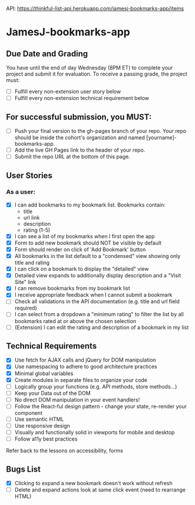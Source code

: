 API: https://thinkful-list-api.herokuapp.com/jamesj-bookmarks-app/items

# JamesJ-bookmarks-app

## Due Date and Grading
You have until the end of day Wednesday (8PM ET) to complete your project and submit it for evaluation. To receive a passing grade, the project must:

- [ ] Fulfill every non-extension user story below
- [ ] Fulfill every non-extension technical requirement below
## For successful submission, you MUST:

- [ ] Push your final version to the gh-pages branch of your repo. Your repo should be inside the cohort's organization and named [yourname]-bookmarks-app.
- [ ] Add the live GH Pages link to the header of your repo.
- [ ] Submit the repo URL at the bottom of this page.

## User Stories
### As a user:

- [x] I can add bookmarks to my bookmark list. Bookmarks contain:
  - title
  - url link
  - description
  - rating (1-5)
- [x] I can see a list of my bookmarks when I first open the app
- [x] Form to add new bookmark should NOT be visible by default
- [x] Form should render on click of 'Add Bookmark' button
- [x] All bookmarks in the list default to a "condensed" view showing only title and rating
- [x] I can click on a bookmark to display the "detailed" view
- [x] Detailed view expands to additionally display description and a "Visit Site" link
- [x] I can remove bookmarks from my bookmark list
- [x] I receive appropriate feedback when I cannot submit a bookmark
- [ ] Check all validations in the API documentation (e.g. title and url field required)
- [ ] I can select from a dropdown a "minimum rating" to filter the list by all bookmarks rated at or above the chosen selection
- [ ] (Extension) I can edit the rating and description of a bookmark in my list

## Technical Requirements
- [x] Use fetch for AJAX calls and jQuery for DOM manipulation
- [x] Use namespacing to adhere to good architecture practices
- [x] Minimal global variables
- [x] Create modules in separate files to organize your code
- [ ] Logically group your functions (e.g. API methods, store methods...)
- [ ] Keep your Data out of the DOM
- [ ] No direct DOM manipulation in your event handlers!
- [ ] Follow the React-ful design pattern - change your state, re-render your component
- [ ] Use semantic HTML
- [ ] Use responsive design
- [ ] Visually and functionally solid in viewports for mobile and desktop
- [ ] Follow a11y best practices

Refer back to the lessons on accessibility, forms

## Bugs List
- [x] Clicking to expand a new bookmark doesn't work without refresh
- [ ] Delete and expand actions look at same click event (need to rearrange HTML)
